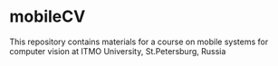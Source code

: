 # mobileCV
This repository contains materials for a course on mobile systems for computer vision at ITMO University, St.Petersburg, Russia

